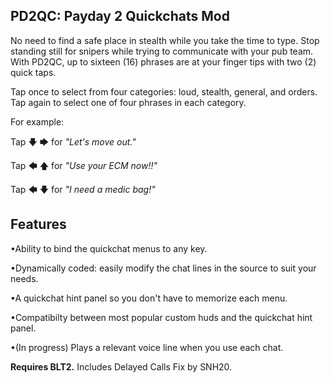 PD2QC: Payday 2 Quickchats Mod
------------------------------

No need to find a safe place in stealth while you take the time to type.
Stop standing still for snipers while trying to communicate with your pub team. 
With PD2QC, up to sixteen (16) phrases are at your finger tips with two (2) quick taps. 

Tap once to select from four categories: loud, stealth, general, and orders.
Tap again to select one of four phrases in each category. 

For example: 

Tap 🡇 🡆 for *"Let's move out."*

Tap 🡄 🡅 for *"Use your ECM now!!"*

Tap 🡄 🡇 for *"I need a medic bag!"*

Features
--------
•Ability to bind the quickchat menus to any key.

•Dynamically coded: easily modify the chat lines in the source to suit your needs.

•A quickchat hint panel so you don't have to memorize each menu.

•Compatibilty between most popular custom huds and the quickchat hint panel.  

•(In progress) Plays a relevant voice line when you use each chat.

**Requires BLT2.**
Includes Delayed Calls Fix by SNH20. 

